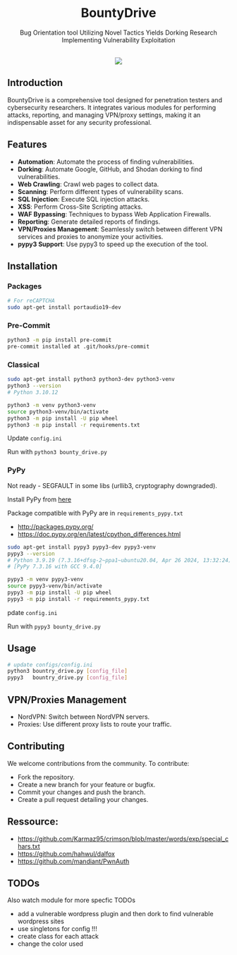 <h1 align="center">BountyDrive</h1>
<p align="center">Bug Orientation tool Utilizing Novel Tactics Yields Dorking Research Implementing Vulnerability Exploitation </p><br>
<div align="center">
<img src="https://forthebadge.com/images/badges/made-with-python.svg" >
</div>

## Introduction

BountyDrive is a comprehensive tool designed for penetration testers and cybersecurity researchers. It integrates various modules for performing attacks, reporting, and managing VPN/proxy settings, making it an indispensable asset for any security professional.

## Features
- **Automation**: Automate the process of finding vulnerabilities.
- **Dorking**: Automate Google, GitHub, and Shodan dorking to find vulnerabilities.
- **Web Crawling**: Crawl web pages to collect data.
- **Scanning**: Perform different types of vulnerability scans.
- **SQL Injection**: Execute SQL injection attacks.
- **XSS**: Perform Cross-Site Scripting attacks.
- **WAF Bypassing**: Techniques to bypass Web Application Firewalls.
- **Reporting**: Generate detailed reports of findings.
- **VPN/Proxies Management**: Seamlessly switch between different VPN services and proxies to anonymize your activities.
- **pypy3 Support**: Use pypy3 to speed up the execution of the tool.

## Installation

### Packages

```bash
# For reCAPTCHA
sudo apt-get install portaudio19-dev

```

### Pre-Commit

```bash
python3 -m pip install pre-commit
pre-commit installed at .git/hooks/pre-commit
```

### Classical

```bash
sudo apt-get install python3 python3-dev python3-venv
python3 --version
# Python 3.10.12
```

```bash
python3 -m venv python3-venv
source python3-venv/bin/activate
python3 -m pip install -U pip wheel
python3 -m pip install -r requirements.txt
```

Update `config.ini`

Run with `python3 bounty_drive.py`

### PyPy 

Not ready - SEGFAULT in some libs (urllib3, cryptography downgraded).

Install PyPy from [here](https://doc.pypy.org/en/latest/install.html)

Package compatible with PyPy are in `requirements_pypy.txt`
* http://packages.pypy.org/
* https://doc.pypy.org/en/latest/cpython_differences.html

```bash
sudo apt-get install pypy3 pypy3-dev pypy3-venv
pypy3 --version
# Python 3.9.19 (7.3.16+dfsg-2~ppa1~ubuntu20.04, Apr 26 2024, 13:32:24)
# [PyPy 7.3.16 with GCC 9.4.0]
```

```bash
pypy3 -m venv pypy3-venv
source pypy3-venv/bin/activate
pypy3 -m pip install -U pip wheel
pypy3 -m pip install -r requirements_pypy.txt
```

pdate `config.ini`

Run with `pypy3 bounty_drive.py`


## Usage

```bash
# update configs/config.ini
python3 bountry_drive.py [config_file]
pypy3   bountry_drive.py [config_file]
```

## VPN/Proxies Management

* NordVPN: Switch between NordVPN servers.
* Proxies: Use different proxy lists to route your traffic.

## Contributing

We welcome contributions from the community. To contribute:

* Fork the repository.
* Create a new branch for your feature or bugfix.
* Commit your changes and push the branch.
* Create a pull request detailing your changes.

## Ressource:

* https://github.com/Karmaz95/crimson/blob/master/words/exp/special_chars.txt
* https://github.com/hahwul/dalfox
* https://github.com/mandiant/PwnAuth

## TODOs
Also watch module for more specfic TODOs
* add a vulnerable wordpress plugin and then dork to find vulnerable wordpress sites
* use singletons for config !!!
* create class for each attack
* change the color used
